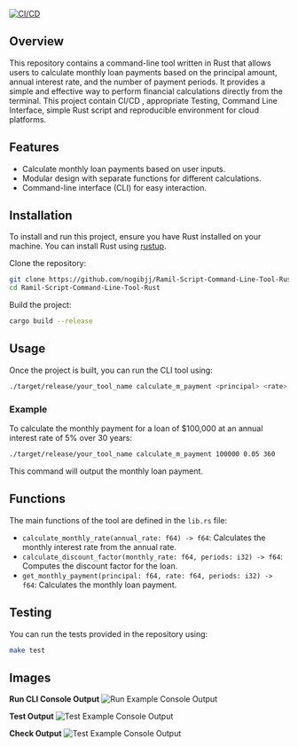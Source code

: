 [![CI/CD](https://github.com/nogibjj/PacRamil-Script-Command-Line-Tool-Rust/actions/workflows/ci.yaml/badge.svg)](https://github.com/nogibjj/PacRamil-Script-Command-Line-Tool-Rust/actions/workflows/ci.yaml)

## Overview

This repository contains a command-line tool written in Rust that allows users to calculate monthly loan payments based on the principal amount, annual interest rate, and the number of payment periods. It provides a simple and effective way to perform financial calculations directly from the terminal. This project contain CI/CD , appropriate Testing, Command Line Interface, simple Rust script and reproducible environment for cloud platforms. 

## Features

- Calculate monthly loan payments based on user inputs.
- Modular design with separate functions for different calculations.
- Command-line interface (CLI) for easy interaction.

## Installation

To install and run this project, ensure you have Rust installed on your machine. You can install Rust using [rustup](https://rustup.rs/).

Clone the repository:

```bash
git clone https://github.com/nogibjj/Ramil-Script-Command-Line-Tool-Rust.git
cd Ramil-Script-Command-Line-Tool-Rust
```

Build the project:

```bash
cargo build --release
```

## Usage

Once the project is built, you can run the CLI tool using:

```bash
./target/release/your_tool_name calculate_m_payment <principal> <rate> <periods>
```

### Example

To calculate the monthly payment for a loan of $100,000 at an annual interest rate of 5% over 30 years:

```bash
./target/release/your_tool_name calculate_m_payment 100000 0.05 360
```

This command will output the monthly loan payment.

## Functions

The main functions of the tool are defined in the `lib.rs` file:

- `calculate_monthly_rate(annual_rate: f64) -> f64`: Calculates the monthly interest rate from the annual rate.
- `calculate_discount_factor(monthly_rate: f64, periods: i32) -> f64`: Computes the discount factor for the loan.
- `get_monthly_payment(principal: f64, rate: f64, periods: i32) -> f64`: Calculates the monthly loan payment.

## Testing

You can run the tests provided in the repository using:

```bash
make test
```

## Images

**Run CLI Console Output**
![Run Example Console Output](https://github.com/nogibjj/Ramil-Script-Command-Line-Tool-Rust/blob/ca094cb4c95caa351732d4c8fd9b42436ebd78e5/data/cli_run.png)

**Test Output**
![Test Example Console Output](https://github.com/nogibjj/Ramil-Script-Command-Line-Tool-Rust/blob/ca094cb4c95caa351732d4c8fd9b42436ebd78e5/data/test_run.png)

**Check Output**
![Test Example Console Output](https://github.com/nogibjj/Ramil-Script-Command-Line-Tool-Rust/blob/ca094cb4c95caa351732d4c8fd9b42436ebd78e5/data/check.png)

